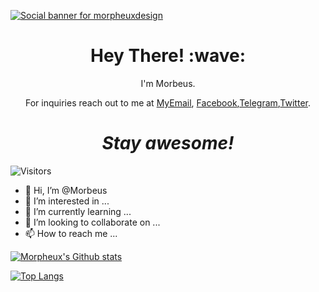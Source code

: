 [![Social banner for morpheuxdesign](https://github.com/morpheuxdesign/morpheuxdesign/blob/main/MorpheuxDesign.gif)](https://www.morbeusDesign.com)

<h1 align='center'> Hey There! :wave:</h1>
<p align='center'>
I'm Morbeus.
</p>
<p align='center'>  For inquiries reach out to me at <a href="mailto:morpheux@morpheuxdesign.com">MyEmail</a>,
<a href="https://www.facebook.com/Morbeus.Design">Facebook</a>,<a href="https://t.me/MorbeusDesign">Telegram</a>,<a href="https://twitter.com/morbeusdesign">Twitter</a>.</p>
<h1 align='center'><i>Stay awesome!</i></h1>

![Visitors](https://visitor-badge.laobi.icu/badge?page_id=morpheuxdesign.morpheuxdesign)




- 👋 Hi, I’m @Morbeus
- 👀 I’m interested in ...
- 🌱 I’m currently learning ...
- 💞️ I’m looking to collaborate on ...
- 📫 How to reach me ...


[![Morpheux's Github stats](https://github-readme-stats.vercel.app/api?username=morpheuxdesign&theme=synthwave)](https://github.com/morpheuxdesign/github-readme-stats)

[![Top Langs](https://github-readme-stats.vercel.app/api/top-langs/?username=morpheuxdesign&langs_count=8)](https://github.com/morpheuxdesign/github-readme-stats)

<!---
MorpheuxDesign/MorpheuxDesign is a ✨ special ✨ repository because its `README.md` (this file) appears on your GitHub profile.
You can click the Preview link to take a look at your changes.
--->
